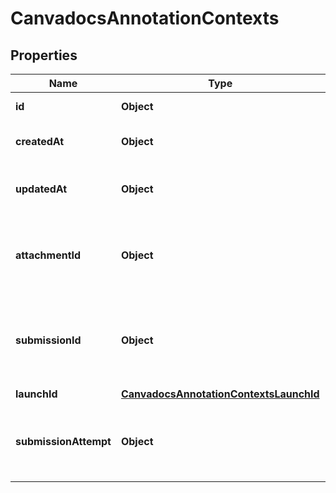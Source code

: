 

# CanvadocsAnnotationContexts


## Properties

| Name | Type | Description | Notes |
|------------ | ------------- | ------------- | -------------|
|**id** | **Object** | The ID of this record. |  |
|**createdAt** | **Object** | When this record was created. |  |
|**updatedAt** | **Object** | When this record was last updated. |  |
|**attachmentId** | **Object** | The attachment that this DocViewer launch is owned by. |  |
|**submissionId** | **Object** | The submission this DocViewer launch is associated with. |  |
|**launchId** | [**CanvadocsAnnotationContextsLaunchId**](CanvadocsAnnotationContextsLaunchId.md) |  |  |
|**submissionAttempt** | **Object** | The submission attempt associated with the launch_id. |  [optional] |




